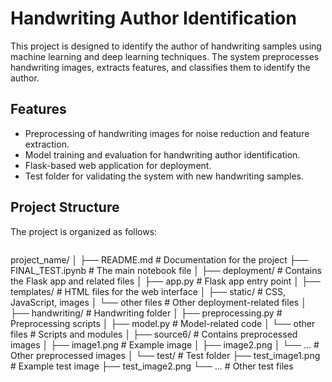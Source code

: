 # Handwriting Author Identification

This project is designed to identify the author of handwriting samples using machine learning and deep learning techniques. The system preprocesses handwriting images, extracts features, and classifies them to identify the author.

## Features
- Preprocessing of handwriting images for noise reduction and feature extraction.
- Model training and evaluation for handwriting author identification.
- Flask-based web application for deployment.
- Test folder for validating the system with new handwriting samples.

## Project Structure

The project is organized as follows:
```
```
project_name/
│
├── README.md              # Documentation for the project
├── FINAL_TEST.ipynb      # The main notebook file
│
├── deployment/           # Contains the Flask app and related files
│   ├── app.py           # Flask app entry point
│   ├── templates/       # HTML files for the web interface
│   ├── static/         # CSS, JavaScript, images
│   └── other files     # Other deployment-related files
│
├── handwriting/         # Handwriting folder
│   ├── preprocessing.py # Preprocessing scripts
│   ├── model.py        # Model-related code
│   └── other files     # Scripts and modules
│
├── source6/            # Contains preprocessed images
│   ├── image1.png      # Example image
│   ├── image2.png
│   └── ...            # Other preprocessed images
│
└── test/              # Test folder
    ├── test_image1.png # Example test image
    ├── test_image2.png
    └── ...            # Other test files
```
```
